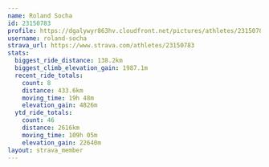 ```yaml
---
name: Roland Socha
id: 23150783
profile: https://dgalywyr863hv.cloudfront.net/pictures/athletes/23150783/14745672/4/large.jpg
username: roland-socha
strava_url: https://www.strava.com/athletes/23150783
stats:
  biggest_ride_distance: 138.2km
  biggest_climb_elevation_gain: 1987.1m
  recent_ride_totals:
    count: 8
    distance: 433.6km
    moving_time: 19h 48m
    elevation_gain: 4826m
  ytd_ride_totals:
    count: 46
    distance: 2616km
    moving_time: 109h 05m
    elevation_gain: 22640m
layout: strava_member
--- 
```

